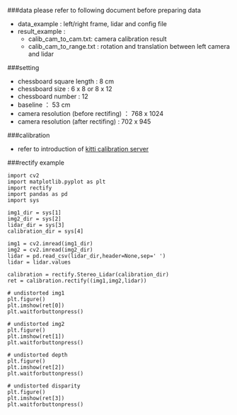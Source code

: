 ###data
 please  refer to following document before preparing data
  * data_example : left/right frame, lidar and config file
  * result_example : 
	* calib_cam_to_cam.txt: camera calibration result
    * calib_cam_to_range.txt : rotation and translation between left camera and lidar
    
###setting
  * chessboard square length : 8 cm
  * chessboard size :  6 x 8 or 8 x 12   
  * chessboard number : 12
  * baseline ： 53 cm
  * camera resolution (before rectifing) ： 768 x 1024
  * camera resolution (after rectifing) : 702 x 945
  

###calibration
  * refer to introduction of [kitti calibration server](http://www.cvlibs.net/software/calibration/index.php)  
 
###rectify example

```
import cv2
import matplotlib.pyplot as plt
import rectify
import pandas as pd
import sys

img1_dir = sys[1]
img2_dir = sys[2]
lidar_dir = sys[3]
calibration_dir = sys[4]

img1 = cv2.imread(img1_dir)
img2 = cv2.imread(img2_dir)
lidar = pd.read_csv(lidar_dir,header=None,sep=' ')
lidar = lidar.values

calibration = rectify.Stereo_Lidar(calibration_dir)
ret = calibration.rectify((img1,img2,lidar))

# undistorted img1
plt.figure()
plt.imshow(ret[0])
plt.waitforbuttonpress()

# undistorted img2
plt.figure()
plt.imshow(ret[1])
plt.waitforbuttonpress()

# undistorted depth
plt.figure()
plt.imshow(ret[2])
plt.waitforbuttonpress()

# undistorted disparity
plt.figure()
plt.imshow(ret[3])
plt.waitforbuttonpress()





```
  